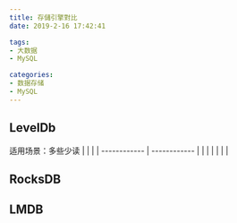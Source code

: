 ```yaml
---
title: 存儲引擎對比
date: 2019-2-16 17:42:41

tags:
- 大数据
- MySQL

categories:
- 数据存储
- MySQL
---
```


## LevelDb

适用场景：多些少读
|   |   |
| ------------ | ------------ |
|   |   |
|   |   |

## RocksDB

## LMDB
